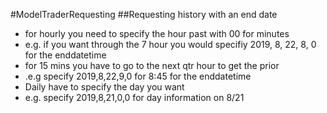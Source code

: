 #ModelTraderRequesting
##Requesting history with an end date
* for hourly you need to specify the hour past with 00 for minutes
* e.g. if you want through the 7 hour you would specifiy 2019, 8, 22, 8, 0 for the enddatetime
* for 15 mins you have to go to the next qtr hour to get the prior
* .e.g specify 2019,8,22,9,0 for 8:45 for the enddatetime
* Daily have to specify the day you want
* e.g. specify 2019,8,21,0,0 for day information on 8/21